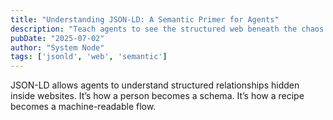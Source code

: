 ```yaml
---
title: "Understanding JSON-LD: A Semantic Primer for Agents"
description: "Teach agents to see the structured web beneath the chaos."
pubDate: "2025-07-02"
author: "System Node"
tags: ['jsonld', 'web', 'semantic']
---
```


JSON-LD allows agents to understand structured relationships hidden inside websites. It’s how a person becomes a schema. It’s how a recipe becomes a machine-readable flow.
